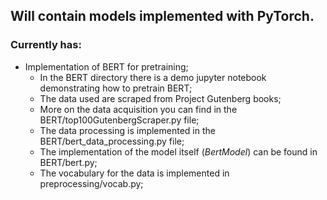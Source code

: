 ## Will contain models implemented with PyTorch.

### Currently has:
* Implementation of BERT for pretraining;
  * In the BERT directory there is a demo jupyter notebook demonstrating how to pretrain BERT;
  * The data used are scraped from Project Gutenberg books;
  * More on the data acquisition you can find in the BERT/top100GutenbergScraper.py file;
  * The data processing is implemented in the BERT/bert_data_processing.py file;
  * The implementation of the model itself (*BertModel*) can be found in BERT/bert.py;
  * The vocabulary for the data is implemented in preprocessing/vocab.py;